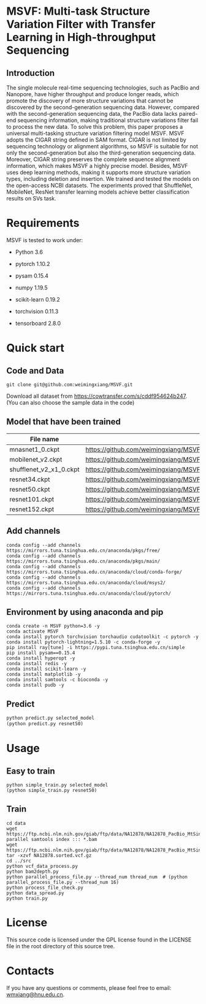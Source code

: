 # MSVF: Multi-task Structure Variation Filter with Transfer Learning in High-throughput Sequencing

## Introduction
The single molecule real-time sequencing technologies, such as PacBio and Nanopore, have higher throughput and produce longer reads, which promote the discovery of more structure variations that cannot be discovered by the second-generation sequencing data.
However, compared with the second-generation sequencing data, the PacBio data lacks paired-end sequencing information, making traditional structure variations filter fail to process the new data. To solve this problem, this paper proposes a universal multi-tasking structure variation filtering model MSVF.
MSVF adopts the CIGAR string defined in SAM format. CIGAR is not limited by sequencing technology or alignment algorithms, so MSVF is suitable for not only the second-generation but also the third-generation sequencing data. Moreover, CIGAR string preserves the complete sequence alignment information, which makes MSVF a highly precise model.
Besides, MSVF uses deep learning methods, making it supports more structure variation types, including deletion and insertion.
We trained and tested the models on the open-access NCBI datasets. The experiments proved that ShuffleNet, MobileNet, ResNet transfer learning models achieve better classification results on SVs task.

# Requirements
MSVF is tested to work under:

* Python 3.6

* pytorch 1.10.2

* pysam 0.15.4

* numpy 1.19.5

* scikit-learn 0.19.2

* torchvision 0.11.3

* tensorboard 2.8.0

# Quick start

## Code and Data
```shell
git clone git@github.com:weimingxiang/MSVF.git
```

Download all dataset from https://cowtransfer.com/s/cddf954624b247. (You can also choose the sample data in the code)

## Model that have been trained
| File name               | URL                                                                                  |
| ----------------------- | ------------------------------------------------------------------------------------ |
| mnasnet1_0.ckpt         | https://github.com/weimingxiang/MSVF/releases/download/model/mnasnet1_0.ckpt         |
| mobilenet_v2.ckpt       | https://github.com/weimingxiang/MSVF/releases/download/model/mobilenet_v2.ckpt       |
| shufflenet_v2_x1_0.ckpt | https://github.com/weimingxiang/MSVF/releases/download/model/shufflenet_v2_x1_0.ckpt |
| resnet34.ckpt           | https://github.com/weimingxiang/MSVF/releases/download/model/resnet34.ckpt           |
| resnet50.ckpt           | https://github.com/weimingxiang/MSVF/releases/download/model/resnet50.ckpt           |
| resnet101.ckpt          | https://github.com/weimingxiang/MSVF/releases/download/model/resnet101.ckpt          |
| resnet152.ckpt          | https://github.com/weimingxiang/MSVF/releases/download/model/resnet152.ckpt          |

## Add channels
```shell
conda config --add channels https://mirrors.tuna.tsinghua.edu.cn/anaconda/pkgs/free/
conda config --add channels https://mirrors.tuna.tsinghua.edu.cn/anaconda/pkgs/main/
conda config --add channels https://mirrors.tuna.tsinghua.edu.cn/anaconda/cloud/conda-forge/
conda config --add channels https://mirrors.tuna.tsinghua.edu.cn/anaconda/cloud/msys2/
conda config --add channels https://mirrors.tuna.tsinghua.edu.cn/anaconda/cloud/pytorch/
```

## Environment by using anaconda and pip
```shell
conda create -n MSVF python=3.6 -y
conda activate MSVF
conda install pytorch torchvision torchaudio cudatoolkit -c pytorch -y
conda install pytorch-lightning=1.5.10 -c conda-forge -y
pip install ray[tune] -i https://pypi.tuna.tsinghua.edu.cn/simple
pip install pysam==0.15.4
conda install hyperopt -y
conda install redis -y
conda install scikit-learn -y
conda install matplotlib -y
conda install samtools -c bioconda -y
conda install pudb -y
```

## Predict
```python
python predict.py selected_model
(python predict.py resnet50)
```
# Usage

## Easy to train
```
python simple_train.py selected_model
(python simple_train.py resnet50)
```
## Train
```
cd data
wget https://ftp.ncbi.nlm.nih.gov/giab/ftp/data/NA12878/NA12878_PacBio_MtSinai/sorted_final_merged.bam
parallel samtools index ::: *.bam
wget https://ftp.ncbi.nlm.nih.gov/giab/ftp/data/NA12878/NA12878_PacBio_MtSinai/NA12878.sorted.vcf.gz
tar -xzvf NA12878.sorted.vcf.gz
cd ../src
python vcf_data_process.py
python bam2depth.py
python parallel_process_file.py --thread_num thread_num  # (python parallel_process_file.py --thread_num 16)
python process_file_check.py
python data_spread.py
python train.py
```

# License
This source code is licensed under the GPL license found in the LICENSE file in the root directory of this source tree.

# Contacts
If you have any questions or comments, please feel free to email: wmxiang@hnu.edu.cn.
